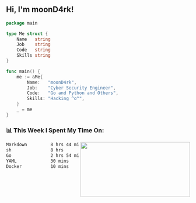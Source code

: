 <h2> Hi, I'm moonD4rk!</h2>

```go
package main

type Me struct {
	Name   string
	Job    string
	Code   string
	Skills string
}

func main() {
	me := &Me{
		Name:   "moonD4rk",
		Job:    "Cyber Security Engineer",
		Code:   "Go and Python and Others",
		Skills: "Hacking ^o^",
	}
	_ = me
}
```

<h3>📊 This Week I Spent My Time On:</h3>
<img align='right' src="https://github-readme-stats.vercel.app/api?username=moond4rk&show_icons=true&theme=radical", width="300" height="150">

<!--START_SECTION:waka-->

```txt
Markdown         8 hrs 44 mins   ██████████▒░░░░░░░░░░░░░░   41.90 %
sh               8 hrs           █████████▓░░░░░░░░░░░░░░░   38.38 %
Go               2 hrs 54 mins   ███▒░░░░░░░░░░░░░░░░░░░░░   13.93 %
YAML             30 mins         ▓░░░░░░░░░░░░░░░░░░░░░░░░   02.47 %
Docker           10 mins         ▒░░░░░░░░░░░░░░░░░░░░░░░░   00.85 %
```

<!--END_SECTION:waka-->

